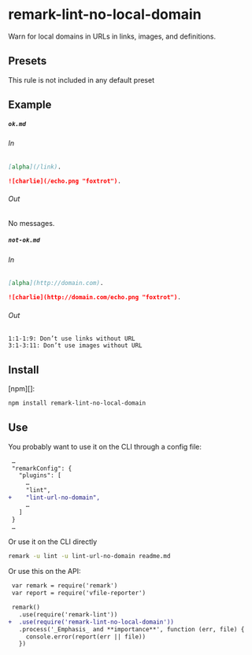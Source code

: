 # remark-lint-no-local-domain

Warn for local domains in URLs in links, images, and definitions.

## Presets

This rule is not included in any default preset

## Example

##### `ok.md`

###### In

```markdown
[alpha](/link).

![charlie](/echo.png "foxtrot").
```

###### Out

No messages.

##### `not-ok.md`

###### In

```markdown
[alpha](http://domain.com).

![charlie](http://domain.com/echo.png "foxtrot").
```

###### Out

```text
1:1-1:9: Don’t use links without URL
3:1-3:11: Don’t use images without URL
```

## Install

[npm][]:

```sh
npm install remark-lint-no-local-domain
```

## Use

You probably want to use it on the CLI through a config file:

```diff
 …
 "remarkConfig": {
   "plugins": [
     …
     "lint",
+    "lint-url-no-domain",
     …
   ]
 }
 …
```

Or use it on the CLI directly

```sh
remark -u lint -u lint-url-no-domain readme.md
```

Or use this on the API:

```diff
 var remark = require('remark')
 var report = require('vfile-reporter')

 remark()
   .use(require('remark-lint'))
+  .use(require('remark-lint-no-local-domain'))
   .process('_Emphasis_ and **importance**', function (err, file) {
     console.error(report(err || file))
   })
```
